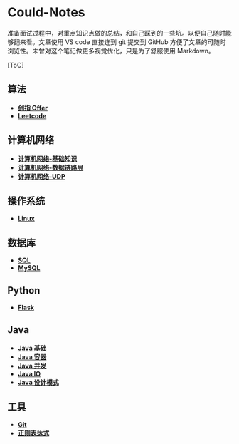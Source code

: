 # Could-Notes
准备面试过程中，对重点知识点做的总结，和自己踩到的一些坑。以便自己随时能够翻来看。文章使用 VS code 直接连到 git 提交到 GitHub 方便了文章的可随时浏览性。未曾对这个笔记做更多视觉优化，只是为了舒服使用 Markdown。

[ToC] 

## 算法
- **[剑指 Offer ](https://github.com/Acc2020/Could-Notes/blob/master/docs/notes/剑指%20Offer-目录.md)**
- **[Leetcode ](https://github.com/Acc2020/Could-Notes/blob/master/docs/notes/Leetcode-目录.md)**

## 计算机网络
- **[计算机网络-基础知识](https://github.com/Acc2020/Could-Notes/blob/master/docs/notes/计算机网络-基础知识.md)**
- **[计算机网络-数据链路层](https://github.com/Acc2020/Could-Notes/blob/master/docs/notes/计算机网络-数据链路层.md)**
- **[计算机网络-UDP](https://github.com/Acc2020/Could-Notes/blob/master/docs/notes/计算机网络-UDP.md)**


## 操作系统
- **[Linux](https://github.com/Acc2020/Could-Notes/blob/master/docs/notes/Linux.md)**

## 数据库
- **[SQL]()**  
- **[MySQL]()**


## Python 
- **[Flask](https://github.com/Acc2020/Could-Notes/blob/master/docs/notes/Python-Flask.md)**

## Java
- **[Java 基础](https://github.com/Acc2020/Could-Notes/blob/master/docs/notes/Java%20基础.md)**
- **[Java 容器](https://github.com/Acc2020/Could-Notes/blob/master/docs/notes/Java%20容器.md)**
- **[Java 并发](https://github.com/Acc2020/Could-Notes/blob/master/docs/notes/Java%20并发.md)**
- **[Java IO](https://github.com/Acc2020/Could-Notes/blob/master/docs/notes/Java%20IO.md)**
- **[Java 设计模式](https://github.com/Acc2020/Could-Notes/blob/master/docs/notes/Java%20设计模式.md)**


## 工具
- **[Git](https://github.com/Acc2020/Could-Notes/blob/master/docs/notes/git.md)**
- **[正则表达式](https://github.com/Acc2020/Could-Notes/blob/master/docs/notes/正则表达式.md)**
